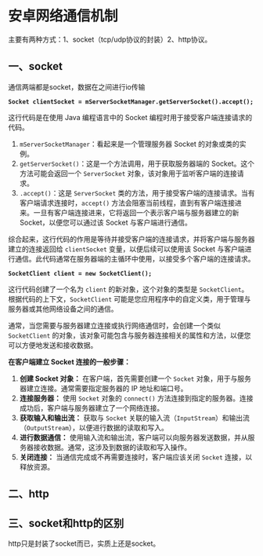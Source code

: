 # 安卓网络通信机制

主要有两种方式：1、socket（tcp/udp协议的封装）2、http协议。

## 一、socket

通信两端都是socket，数据在之间进行io传输





**`Socket clientSocket = mServerSocketManager.getServerSocket().accept();`**

这行代码是在使用 Java 编程语言中的 Socket 编程时用于接受客户端连接请求的代码。

1. `mServerSocketManager`：看起来是一个管理服务器 Socket 的对象或类的实例。
2. `getServerSocket()`：这是一个方法调用，用于获取服务器端的 Socket。这个方法可能会返回一个 `ServerSocket` 对象，该对象用于监听客户端的连接请求。
3. `.accept()`：这是 `ServerSocket` 类的方法，用于接受客户端的连接请求。当有客户端请求连接时，`accept()` 方法会阻塞当前线程，直到有客户端连接进来。一旦有客户端连接进来，它将返回一个表示客户端与服务器建立的新 Socket，以便您可以通过该 Socket 与客户端进行通信。

综合起来，这行代码的作用是等待并接受客户端的连接请求，并将客户端与服务器建立的连接返回给 `clientSocket` 变量，以便后续可以使用该 Socket 与客户端进行通信。此代码通常在服务器端的主循环中使用，以接受多个客户端的连接请求。



**`SocketClient client = new SocketClient();`**

这行代码创建了一个名为 `client` 的新对象，这个对象的类型是 `SocketClient`。根据代码的上下文，`SocketClient` 可能是您应用程序中的自定义类，用于管理与服务器或其他网络设备之间的通信。

通常，当您需要与服务器建立连接或执行网络通信时，会创建一个类似 `SocketClient` 的对象，该对象可能包含与服务器连接相关的属性和方法，以便您可以方便地发送和接收数据。



**在客户端建立 Socket 连接的一般步骤：**

1. **创建 Socket 对象：** 在客户端，首先需要创建一个 `Socket` 对象，用于与服务器建立连接。通常需要指定服务器的 IP 地址和端口号。
2. **连接服务器：** 使用 `Socket` 对象的 `connect()` 方法连接到指定的服务器。连接成功后，客户端与服务器建立了一个网络连接。
3. **获取输入和输出流：** 获取与 `Socket` 关联的输入流（`InputStream`）和输出流（`OutputStream`），以便进行数据的读取和写入。
4. **进行数据通信：** 使用输入流和输出流，客户端可以向服务器发送数据，并从服务器接收数据。通常，这涉及到数据的读取和写入操作。
5. **关闭连接：** 当通信完成或不再需要连接时，客户端应该关闭 `Socket` 连接，以释放资源。

## 二、http

## 三、socket和http的区别

http只是封装了socket而已，实质上还是socket。